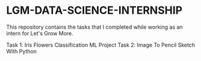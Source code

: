 # LGM-DATA-SCIENCE-INTERNSHIP
This repository contains the tasks that I completed while working as an intern for Let's Grow More.

Task 1: Iris Flowers Classification ML Project
Task 2: Image To Pencil Sketch With Python
